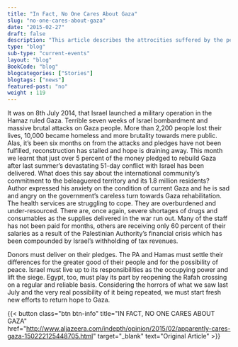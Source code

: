 ```yaml
--- 
title: "In Fact, No One Cares About Gaza" 
slug: "no-one-cares-about-gaza"
date: "2015-02-27" 
draft: false 
description: "This article describes the attrocities suffered by the people of Gaza." 
type: "blog"
sub-type: "current-events" 
layout: "blog" 
BookCode: "blog"
blogcategories: ["Stories"]
blogtags: ["news"]
featured-post: "no"
weight : 119 
---  
```

 It was on 8th July 2014, that Israel launched a military operation in the Hamaz ruled Gaza. Terrible seven weeks of Israel bombardment and massive brutal attacks on Gaza people. More than 2,200 people lost their lives, 10,000 became homeless and more brutality towards mere public. Alas, it’s been six months on from the attacks and pledges have not been fulfilled, reconstruction has stalled and hope is draining away. This month we learnt that just over 5 percent of the money pledged to rebuild Gaza after last summer’s devastating 51-day conflict with Israel has been delivered. What does this say about the international community’s commitment to the beleaguered territory and its 1.8 million residents? Author expressed his anxiety on the condition of current Gaza and he is sad and angry on the government’s careless turn towards Gaza rehabilitation. The health services are struggling to cope. They are overburdened and under-resourced. There are, once again, severe shortages of drugs and consumables as the supplies delivered in the war run out. Many of the staff has not been paid for months, others are receiving only 60 percent of their salaries as a result of the Palestinian Authority’s financial crisis which has been compounded by Israel’s withholding of tax revenues.

Donors must deliver on their pledges. The PA and Hamas must settle their differences for the greater good of their people and for the possibility of peace. Israel must live up to its responsibilities as the occupying power and lift the siege. Egypt, too, must play its part by reopening the Rafah crossing on a regular and reliable basis. Considering the horrors of what we saw last July and the very real possibility of it being repeated, we must start fresh new efforts to return hope to Gaza.

{{< button class="btn btn-info" title="IN FACT, NO ONE CARES ABOUT GAZA" href="http://www.aljazeera.com/indepth/opinion/2015/02/apparently-cares-gaza-150222125448705.html" target="_blank" text="Original Article" >}}
